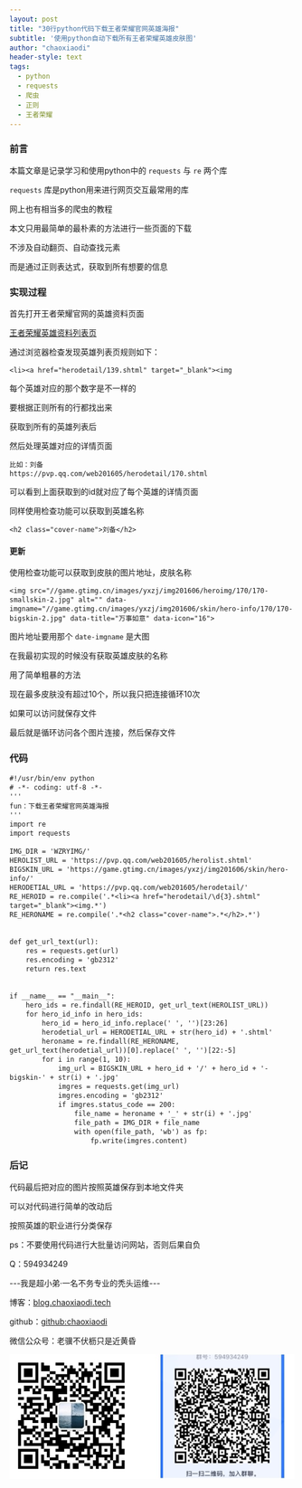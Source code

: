 ```yaml
---
layout: post
title: "30行python代码下载王者荣耀官网英雄海报"
subtitle: '使用python自动下载所有王者荣耀英雄皮肤图'
author: "chaoxiaodi"
header-style: text
tags:
  - python
  - requests
  - 爬虫
  - 正则
  - 王者荣耀
---
```


### 前言

本篇文章是记录学习和使用python中的 `requests` 与 `re` 两个库

`requests` 库是python用来进行网页交互最常用的库

网上也有相当多的爬虫的教程

本文只用最简单的最朴素的方法进行一些页面的下载

不涉及自动翻页、自动查找元素

而是通过正则表达式，获取到所有想要的信息

### 实现过程

首先打开王者荣耀官网的英雄资料页面

[王者荣耀英雄资料列表页](https://pvp.qq.com/web201605/herolist.shtml)

通过浏览器检查发现英雄列表页规则如下：

    <li><a href="herodetail/139.shtml" target="_blank"><img
每个英雄对应的那个数字是不一样的

要根据正则所有的行都找出来

获取到所有的英雄列表后

然后处理英雄对应的详情页面

    比如：刘备
    https://pvp.qq.com/web201605/herodetail/170.shtml
可以看到上面获取到的id就对应了每个英雄的详情页面

同样使用检查功能可以获取到英雄名称

    <h2 class="cover-name">刘备</h2>
    
#### 更新
使用检查功能可以获取到皮肤的图片地址，皮肤名称

    <img src="//game.gtimg.cn/images/yxzj/img201606/heroimg/170/170-smallskin-2.jpg" alt="" data-imgname="//game.gtimg.cn/images/yxzj/img201606/skin/hero-info/170/170-bigskin-2.jpg" data-title="万事如意" data-icon="16">

图片地址要用那个 `date-imgname` 是大图

在我最初实现的时候没有获取英雄皮肤的名称

用了简单粗暴的方法

现在最多皮肤没有超过10个，所以我只把连接循环10次

如果可以访问就保存文件

最后就是循环访问各个图片连接，然后保存文件

### 代码

    #!/usr/bin/env python
    # -*- coding: utf-8 -*-
    '''
    fun：下载王者荣耀官网英雄海报
    '''
    import re
    import requests
    
    IMG_DIR = 'WZRYIMG/' 
    HEROLIST_URL = 'https://pvp.qq.com/web201605/herolist.shtml'
    BIGSKIN_URL = 'https://game.gtimg.cn/images/yxzj/img201606/skin/hero-info/'
    HERODETIAL_URL = 'https://pvp.qq.com/web201605/herodetail/'
    RE_HEROID = re.compile('.*<li><a href="herodetail/\d{3}.shtml" target="_blank"><img.*')
    RE_HERONAME = re.compile('.*<h2 class="cover-name">.*</h2>.*')
    
    
    def get_url_text(url):
        res = requests.get(url)
        res.encoding = 'gb2312'
        return res.text
    
    
    if __name__ == "__main__":
        hero_ids = re.findall(RE_HEROID, get_url_text(HEROLIST_URL))
        for hero_id_info in hero_ids:
            hero_id = hero_id_info.replace(' ', '')[23:26]
            herodetial_url = HERODETIAL_URL + str(hero_id) + '.shtml'
            heroname = re.findall(RE_HERONAME, get_url_text(herodetial_url))[0].replace(' ', '')[22:-5]
            for i in range(1, 10):
                img_url = BIGSKIN_URL + hero_id + '/' + hero_id + '-bigskin-' + str(i) + '.jpg'
                imgres = requests.get(img_url)
                imgres.encoding = 'gb2312'
                if imgres.status_code == 200:
                    file_name = heroname + '_' + str(i) + '.jpg'
                    file_path = IMG_DIR + file_name
                    with open(file_path, 'wb') as fp:
                        fp.write(imgres.content)


### 后记

代码最后把对应的图片按照英雄保存到本地文件夹

可以对代码进行简单的改动后

按照英雄的职业进行分类保存

ps：不要使用代码进行大批量访问网站，否则后果自负


Q：594934249

---我是超小弟·一名不务专业的秃头运维---

博客：[blog.chaoxiaodi.tech](https://blog.chaoxiaodi.tech)

github：[github:chaoxiaodi](https://github.com/chaoxiaodi)

微信公众号：老骥不伏枥只是近黄昏

![](/img/erweima.jpg)
